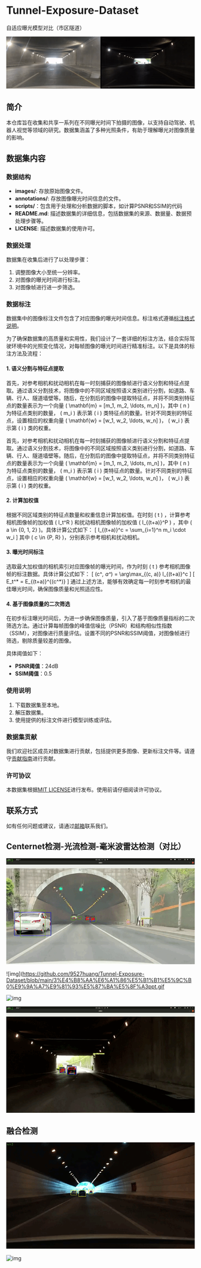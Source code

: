 # Tunnel-Exposure-Dataset

自适应曝光模型对比（市区隧道）

![img](https://github.com/9527huang/Tunnel-Exposure-Dataset/blob/main/%E8%87%AA%E9%80%82%E5%BA%94%E6%9B%9D%E5%85%89%E5%AF%B9%E6%AF%94.gif)

## 简介
本仓库旨在收集和共享一系列在不同曝光时间下拍摄的图像，以支持自动驾驶、机器人视觉等领域的研究。数据集涵盖了多种光照条件，有助于理解曝光对图像质量的影响。

## 数据集内容

### 数据结构

- **images/**: 存放原始图像文件。
- **annotations/**: 存放图像曝光时间信息的文件。
- **scripts/**：包含用于处理和分析数据的脚本，如计算PSNR和SSIM的代码
- **README.md**: 描述数据集的详细信息，包括数据集的来源、数据量、数据预处理步骤等。
- **LICENSE**: 描述数据集的使用许可。

### 数据处理

数据集在收集后进行了以处理步骤：

1. 调整图像大小至统一分辨率。
2. 对图像的曝光时间进行标注。
3. 对图像帧进行进一步筛选。

### 数据标注

数据集中的图像标注文件包含了对应图像的曝光时间信息。标注格式遵循[标注格式说明](#标注格式)。

为了确保数据集的高质量和实用性，我们设计了一套详细的标注方法，结合实际驾驶环境中的光照变化情况，对每帧图像的曝光时间进行精准标注。以下是具体的标注方法及流程：

#### 1. 语义分割与特征点提取

首先，对参考相机和扰动相机在每一时刻捕获的图像帧进行语义分割和特征点提取。通过语义分割技术，将图像中的不同区域按照语义类别进行分割，如道路、车辆、行人、隧道墙壁等。随后，在分割后的图像中提取特征点，并将不同类别特征点的数量表示为一个向量 \( \mathbf{m} = [m_1, m_2, \ldots, m_n] \)，其中 \( n \) 为特征点类别的数量， \( m_i \) 表示第 \( i \) 类特征点的数量。针对不同类别的特征点，设置相应的权重向量 \( \mathbf{w} = [w_1, w_2, \ldots, w_n] \)， \( w_i \) 表示第 \( i \) 类的权重。

首先，对参考相机和扰动相机在每一时刻捕获的图像帧进行语义分割和特征点提取。通过语义分割技术，将图像中的不同区域按照语义类别进行分割，如道路、车辆、行人、隧道墙壁等。随后，在分割后的图像中提取特征点，并将不同类别特征点的数量表示为一个向量 \( \mathbf{m} = [m_1, m_2, \ldots, m_n] \)，其中 \( n \) 为特征点类别的数量， \( m_i \) 表示第 \( i \) 类特征点的数量。针对不同类别的特征点，设置相应的权重向量 \( \mathbf{w} = [w_1, w_2, \ldots, w_n] \)， \( w_i \) 表示第 \( i \) 类的权重。

#### 2. 计算加权值

根据不同区域类别的特征点数量和权重信息计算加权值。在时刻 \( t \) ，计算参考相机图像帧的加权值 \( I_t^R \) 和扰动相机图像帧的加权值 \( I_{(t+a)}^P \) ，其中 \( a \in \{0, 1, 2\} \)。具体计算公式如下：
\[ I_{(t+a)}^c = \sum_{i=1}^n m_i \cdot w_i \]
其中 \( c \in \{P, R\} \)，分别表示参考相机和扰动相机。

#### 3. 曝光时间标注

选取最大加权值的相机索引对应图像帧的曝光时间，作为时刻 \( t \) 参考相机图像帧的标注数据。具体计算公式如下：
\[ (c^*, a^*) = \arg\max_{(c, a)} I_{(t+a)}^c \]
\[ E_t^* = E_{(t+a)}^{(c^*)} \]
通过上述方法，能够有效确定每一时刻参考相机的最佳曝光时间，确保图像质量和光照适应性。

#### 4. 基于图像质量的二次筛选

在初步标注曝光时间后，为进一步确保图像质量，引入了基于图像质量指标的二次筛选方法。通过计算每帧图像的峰值信噪比（PSNR）和结构相似性指数（SSIM），对图像进行质量评估。设置不同的PSNR和SSIM阈值，对图像帧进行筛选，剔除质量较差的图像。

具体阈值如下：
- **PSNR阈值**：24dB
- **SSIM阈值**：0.5

### 使用说明

1. 下载数据集至本地。
2. 解压数据集。
3. 使用提供的标注文件进行模型训练或评估。

### 数据集贡献

我们欢迎社区成员对数据集进行贡献，包括提供更多图像、更新标注文件等。请遵守[贡献指南](#贡献指南)进行贡献。

### 许可协议

本数据集根据[MIT LICENSE](LICENSE)进行发布。使用前请仔细阅读许可协议。

## 联系方式

如有任何问题或建议，请通过[邮箱](2583246961@qq.com)联系我们。


## Centernet检测-光流检测-毫米波雷达检测（对比）
![img](https://github.com/9527huang/Tunnel-Exposure-Dataset/blob/main/3%E4%B8%AA%E6%A1%86%E5%B1%B1%E5%9C%B0%E9%9A%A7%E9%81%93%E5%85%A5%E5%8F%A3ppt.gif)

![img](https://github.com/9527huang/Tunnel-Exposure-Dataset/blob/main/3%E4%B8%AA%E6%A1%86%E5%B1%B1%E5%9C%B0%E9%9A%A7%E9%81%93%E5%87%BA%E5%8F%A3ppt.gif

![img](https://github.com/9527huang/Tunnel-Exposure-Dataset/blob/main/3%E4%B8%AA%E6%A1%86%E5%B8%82%E5%8C%BA%E9%9A%A7%E9%81%93%E5%85%A5%E5%8F%A3ppt.gif)

![img](https://github.com/9527huang/Tunnel-Exposure-Dataset/blob/main/3%E4%B8%AA%E6%A1%86%E5%B8%82%E5%8C%BA%E9%9A%A7%E9%81%93%E5%87%BA%E5%8F%A3ppt.gif)

## 融合检测
![img](https://github.com/9527huang/Tunnel-Exposure-Dataset/blob/main/%E8%9E%8D%E5%90%88%E5%B1%B1%E5%9C%B0%E9%9A%A7%E9%81%93%E5%87%BA%E5%8F%A3_ppt.gif)

![img](https://github.com/9527huang/Tunnel-Exposure-Dataset/blob/main/%E8%9E%8D%E5%90%88%E5%B1%B1%E5%9C%B0%E9%9A%A7%E9%81%93%E5%85%A5%E5%8F%A3_ppt.gif)
